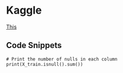 # Kaggle
[This](https://www.kaggle.com/learn)

## Code Snippets

```
# Print the number of nulls in each column
print(X_train.isnull().sum())
```

